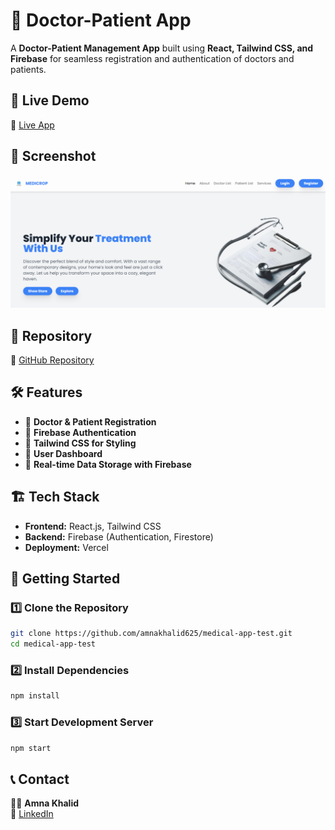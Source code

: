 # 🏥 Doctor-Patient App

A **Doctor-Patient Management App** built using **React, Tailwind CSS, and Firebase** for seamless registration and authentication of doctors and patients.

## 🚀 Live Demo
🔗 [Live App](https://medical-app-test-mu.vercel.app/)

## 📸 Screenshot
![App Screenshot](https://github.com/amnakhalid625/medical-app-test/blob/main/Screenshot%202025-02-23%20194729.png?raw=true)

## 📂 Repository
🔗 [GitHub Repository](https://github.com/amnakhalid625/medical-app-test.git)

## 🛠️ Features
- 🏥 **Doctor & Patient Registration**
- 🔐 **Firebase Authentication**
- 🎨 **Tailwind CSS for Styling**
- 📄 **User Dashboard**
- 🔄 **Real-time Data Storage with Firebase**

## 🏗️ Tech Stack
- **Frontend:** React.js, Tailwind CSS
- **Backend:** Firebase (Authentication, Firestore)
- **Deployment:** Vercel

## 🚀 Getting Started
### 1️⃣ Clone the Repository
```bash
git clone https://github.com/amnakhalid625/medical-app-test.git
cd medical-app-test
```

### 2️⃣ Install Dependencies
```bash
npm install
```

### 3️⃣ Start Development Server
```bash
npm start
```
## 📞 Contact
👩‍💻 **Amna Khalid**  
🔗 [LinkedIn](https://www.linkedin.com/in/amna-khalid-612001273/)
